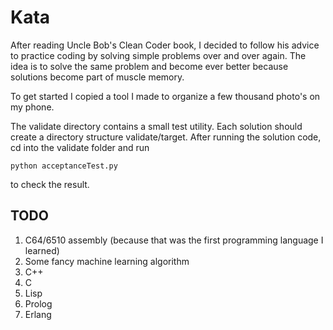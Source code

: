 # Kata

After reading Uncle Bob's Clean Coder book, I decided to follow his advice to practice coding by solving simple problems over and over again. The idea is to solve the same problem and become ever better because solutions become part of muscle memory. 

To get started I copied a tool I made to organize a few thousand photo's on my phone. 

The validate directory contains a small test utility. Each solution should create a directory structure validate/target. After running the solution code, cd into the validate folder and run
```
python acceptanceTest.py 
```
to check the result. 

## TODO

1. C64/6510 assembly (because that was the first programming language I learned)
2. Some fancy machine learning algorithm
3. C++
4. C
5. Lisp
6. Prolog
7. Erlang
